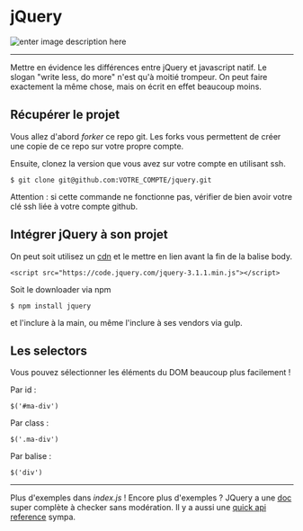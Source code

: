 # jQuery

![enter image description here](https://upload.wikimedia.org/wikipedia/en/thumb/9/9e/JQuery_logo.svg/1280px-JQuery_logo.svg.png)

-------------------------------------------------------------------------------------------------
Mettre en évidence les différences entre jQuery et javascript natif.
Le slogan "write less, do more" n'est qu'à moitié trompeur. On peut faire exactement la même chose, mais on écrit en effet beaucoup moins.

Récupérer le projet
-------------

Vous allez d'abord _forker_ ce repo git.
Les forks vous permettent de créer une copie de ce repo sur votre propre compte.

Ensuite, clonez la version que vous avez sur votre compte en utilisant ssh.

```$ git clone git@github.com:VOTRE_COMPTE/jquery.git ```

Attention : si cette commande ne fonctionne pas, vérifier de bien avoir votre clé ssh liée à votre compte github.

Intégrer jQuery à son projet
-------------

On peut soit utilisez un [cdn](https://code.jquery.com/jquery-3.1.1.min.js) et le mettre en lien avant la fin de la balise body.
```
<script src="https://code.jquery.com/jquery-3.1.1.min.js"></script>
```

Soit le downloader via npm 
```
$ npm install jquery
```
et l'inclure à la main, ou même l'inclure à ses vendors via gulp.

Les selectors
-------------

Vous pouvez sélectionner les éléments du DOM beaucoup plus facilement !

Par id : 

```
$('#ma-div')
```

Par class : 

```
$('.ma-div')
```

Par balise : 

```
$('div')
```
---------------------------------------------------------------------------------------------
Plus d'exemples dans _index.js_ !
Encore plus d'exemples ? JQuery a une [doc](http://api.jquery.com/) super complète à checker sans modération. Il y a aussi une [quick api reference](https://oscarotero.com/jquery/) sympa.